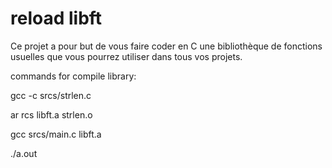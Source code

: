 # reload libft
 Ce projet a pour but de vous faire coder en C une bibliothèque de fonctions usuelles que vous pourrez utiliser dans tous vos projets.

 commands for compile library:

gcc -c srcs/strlen.c

ar rcs libft.a strlen.o

gcc srcs/main.c libft.a

./a.out